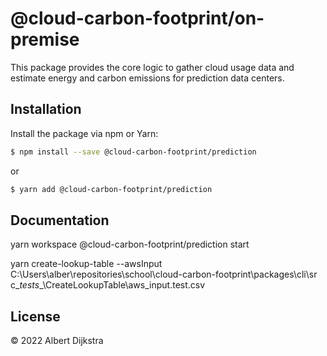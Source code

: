 # @cloud-carbon-footprint/on-premise

This package provides the core logic to gather cloud usage data and estimate energy and carbon emissions for prediction data centers.

## Installation

Install the package via npm or Yarn:

```sh
$ npm install --save @cloud-carbon-footprint/prediction
```

or

```sh
$ yarn add @cloud-carbon-footprint/prediction
```

## Documentation
yarn workspace @cloud-carbon-footprint/prediction start

yarn create-lookup-table --awsInput C:\Users\alber\repositories\school\cloud-carbon-footprint\packages\cli\sr
c\__tests__\CreateLookupTable\aws_input.test.csv

## License

© 2022 Albert Dijkstra